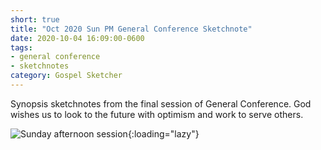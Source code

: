 ```yaml
---
short: true
title: "Oct 2020 Sun PM General Conference Sketchnote"
date: 2020-10-04 16:09:00-0600
tags:
- general conference
- sketchnotes
category: Gospel Sketcher
---
```


Synopsis sketchnotes from the final session of General Conference. God wishes us to look to the future with optimism and work to serve others.

![Sunday afternoon session](https://media.bennorris.org/images/gospelsketcher/general-conference/oct-2020/general-conference-sun-pm-sketchnote.jpg){:loading="lazy"}
